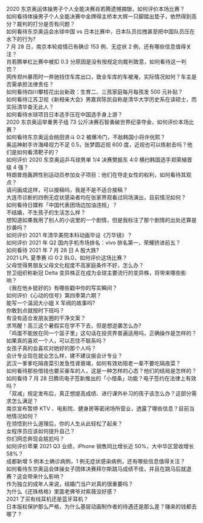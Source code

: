 2020 东京奥运体操男子个人全能决赛肖若腾遗憾摘银，如何评价本场比赛？  
如何看待体操男子个人全能决赛中金牌得主桥本大辉一只脚踏出垫子，依然得到高分？裁判的打分是否有问题？  
如何看待东京奥运会水球中国 vs 日本比赛中，日本队员拉拽甚至把中国队员压在水下的行为?  
7 月 28 日，南京本轮疫情已有确诊 153 例、无症状 2 例，还有哪些信息值得关注？  
肖若腾单杠比赛中被扣 0.3 分原因是没有按规定向裁判致意，如何看待这一判罚？  
网传郑州暴雨时一奔驰挡住车库出口，致全车库的车被淹，实际情况如何？车主是否需承担法律责任？  
如何看待四川攀枝花出台新政：生育二、三孩家庭每月每孩发 500 元补贴？  
如何看待江苏卫视《新相亲大会》男嘉宾陈凯自称是清华大学历史系在读硕士，而实际清华查无此人？  
如何看待水球项目日本选手压在中国选手身上游？  
2020 东京奥运举重男子组 73 公斤决赛石智勇破世界纪录夺金，如何评价本场比赛？  
如何看待东京奥运会桃田贤斗 0:2 被爆冷门，不敌韩国小将许侊熙？  
奥运神射手许海峰视力不足 0.5，张梦圆近视 600 度，近视也可以练射击吗？他们是如何看清靶子的？  
如何评价 2020 东京奥运乒乓球男单 1/4 决赛樊振东 4:0 横扫韩国选手郑荣植晋级 4 强？  
特朗普炮轰跨性别运动员参加女子项目：他们在夺走女性的权利，如何看待其观点？  
请问画成这样，可以接稿吗，我是不是不适合接稿？  
大连市诊断的四例无症状感染者均在张家界观看过同场演出，目前情况如何？  
如何看待日媒称「中国代表团场边加油违规」？  
不结婚，不生孩子的生活怎么样？  
想知道如果我用了别人的小说里的一个剧情，但是我标注了那个剧情的出处还算是抄袭吗？  
如何评价 2021 年清华美院本科动画毕设《万华镜》？  
如何评价 2021 年 Q2 国内手机市场排名：vivo 排名第一，荣耀挤进前五？  
如何看待 2021 年 7 月 28 日 A 股大跌?  
2021 LPL 夏季赛 iG 0:2 BLG，如何评价这场比赛？  
父母觉得男朋友父母文化程度不高家庭条件不好，怎么办？  
世卫组织称新冠 Delta 变异株正在成为全球主要流行的变异株，将带来哪些影响？  
《我在他乡挺好的》有哪些戳中你的写实瞬间？  
如何评价《心动的信号》第四季第六期？  
能写一个温润大小姐 X 军阀的故事吗?  
你敢到点就按时下班吗？  
有没有适合发朋友圈的干净文案？  
求骂醒！高三这个暑假实在学不下去，但是想逆袭怎么办?  
「鸡蛋不能放在同一个篮子里」这句话在投资界普遍适用吗，正确操作是怎样的？  
如果真的喜欢一个人，可以忍住不联系吗？  
女孩子真的会喜欢对她好的那个人吗？  
会计专业现在就业怎么样，建不建议报会计专业？  
武汉一爹爹吃隔夜菜引发急性肾衰竭，如何有效劝阻老一辈不要吃隔夜菜？  
如何看待那些借钱也要买豪车的人，这是一种怎样的心态？他们的结局是怎样的？  
如何看待 7 月 28 日腾讯电子签新推出的「小借条」功能？电子签约在法律上有效吗？  
「双减」规定发布后，真正想提高成绩、进行课外补习的孩子该怎么办？这部分需求怎么满足？  
南京宣布暂停 KTV 、电影院、健身房等密闭场所营业，透露了哪些信息？目前当地情况如何？  
在领悟到什么道理后，你的人生从此轻松了起来？  
女程序员应该如何提升自己？  
你们网恋奔现会尴尬吗？  
如何评价苹果 2021 Q3 业绩，iPhone 销售同比增长近 50%，大中华区营收增长 58%？  
成都新增 5 例本土确诊病例，1 例无症状感染病例，还有哪些信息值得关注？  
如何看待东京奥运会体操女子团体决赛拜尔斯跳马成绩不佳，并且在跳马后就退赛？这会带来什么影响？  
作为独立的成年人来说，结婚门当户对真的很重要吗？  
为什么《还珠格格》里面老佛爷对紫薇没好感？  
2021 了买有线耳机还是蓝牙耳机？  
日本版权保护那么严格，为什么基层动画制作者的待遇还是那么差？赚来的钱都去哪了？  
